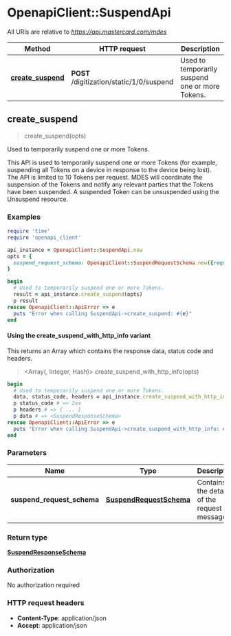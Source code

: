 # OpenapiClient::SuspendApi

All URIs are relative to *https://api.mastercard.com/mdes*

| Method | HTTP request | Description |
| ------ | ------------ | ----------- |
| [**create_suspend**](SuspendApi.md#create_suspend) | **POST** /digitization/static/1/0/suspend | Used to temporarily suspend one or more Tokens. |


## create_suspend

> <SuspendResponseSchema> create_suspend(opts)

Used to temporarily suspend one or more Tokens.

This API is used to temporarily suspend one or more Tokens (for example, suspending all Tokens on a device in response to the device being lost).  The API is limited to 10 Tokens per request. MDES will coordinate the suspension of the Tokens and notify any relevant parties that the Tokens have been suspended. A suspended Token can be unsuspended using the Unsuspend resource. 

### Examples

```ruby
require 'time'
require 'openapi_client'

api_instance = OpenapiClient::SuspendApi.new
opts = {
  suspend_request_schema: OpenapiClient::SuspendRequestSchema.new({request_id: '123456', token_unique_references: ['token_unique_references_example'], caused_by: 'CARDHOLDER', reason_code: 'SUSPECTED_FRAUD'}) # SuspendRequestSchema | Contains the details of the request message. 
}

begin
  # Used to temporarily suspend one or more Tokens.
  result = api_instance.create_suspend(opts)
  p result
rescue OpenapiClient::ApiError => e
  puts "Error when calling SuspendApi->create_suspend: #{e}"
end
```

#### Using the create_suspend_with_http_info variant

This returns an Array which contains the response data, status code and headers.

> <Array(<SuspendResponseSchema>, Integer, Hash)> create_suspend_with_http_info(opts)

```ruby
begin
  # Used to temporarily suspend one or more Tokens.
  data, status_code, headers = api_instance.create_suspend_with_http_info(opts)
  p status_code # => 2xx
  p headers # => { ... }
  p data # => <SuspendResponseSchema>
rescue OpenapiClient::ApiError => e
  puts "Error when calling SuspendApi->create_suspend_with_http_info: #{e}"
end
```

### Parameters

| Name | Type | Description | Notes |
| ---- | ---- | ----------- | ----- |
| **suspend_request_schema** | [**SuspendRequestSchema**](SuspendRequestSchema.md) | Contains the details of the request message.  | [optional] |

### Return type

[**SuspendResponseSchema**](SuspendResponseSchema.md)

### Authorization

No authorization required

### HTTP request headers

- **Content-Type**: application/json
- **Accept**: application/json

